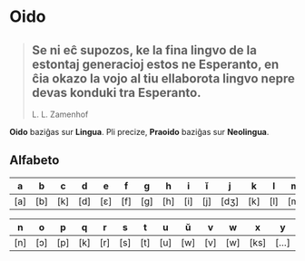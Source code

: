 # Oido

> Se ni eĉ supozos, ke la fina lingvo de la estontaj generacioj estos ne Esperanto, en ĉia okazo la vojo al tiu ellaborota lingvo nepre devas konduki tra Esperanto.
> ---
> L. L. Zamenhof

**Oido** baziĝas sur **Lingua**. Pli precize, **Praoido** baziĝas sur **Neolingua**.

## Alfabeto

|**a**|**b**|**c**|**d**|**e**|**f**|**g**|**h**|**i**|**ĭ**|**j**|**k**|**l**|**m**|
|-|-|-|-|-|-|-|-|-|-|-|-|-|-|
|[a]|[b]|[k]|[d]|[ɛ]|[f]|[g]|[h]|[i]|[j]|[dʒ]|[k]|[l]|[m]|

|**n**|**o**|**p**|**q**|**r**|**s**|**t**|**u**|**ŭ**|**v**|**w**|**x**|**y**|**z**|
|-|-|-|-|-|-|-|-|-|-|-|-|-|-|
|[n]|[ɔ]|[p]|[k]|[r]|[s]|[t]|[u]|[w]|[v]|[w]|[ks]|[…]|[ts]|